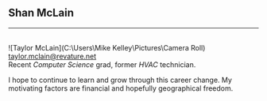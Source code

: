 ## **Shan McLain**
__________________

<br>![Taylor McLain](C:\Users\Mike Kelley\Pictures\Camera Roll)<br>
<taylor.mclain@revature.net><br>
Recent *Computer Science* grad, former *HVAC* technician.

<p>I hope to continue to learn and grow through this career change. My motivating factors are financial and hopefully geographical freedom.
</p>
